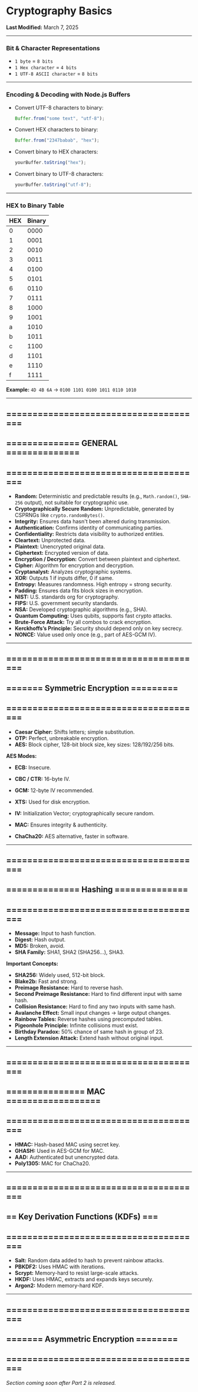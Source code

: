# Cryptography Basics

**Last Modified:** March 7, 2025

---

### Bit & Character Representations

- `1 byte` = `8 bits`
- `1 Hex character` = `4 bits`
- `1 UTF-8 ASCII character` = `8 bits`

---

### Encoding & Decoding with Node.js Buffers

- Convert UTF-8 characters to binary:
  ```js
  Buffer.from("some text", "utf-8");
  ```

- Convert HEX characters to binary:
  ```js
  Buffer.from("2347babab", "hex");
  ```

- Convert binary to HEX characters:
  ```js
  yourBuffer.toString("hex");
  ```

- Convert binary to UTF-8 characters:
  ```js
  yourBuffer.toString("utf-8");
  ```

---

### HEX to Binary Table

| HEX | Binary |
|-----|--------|
| 0   | 0000   |
| 1   | 0001   |
| 2   | 0010   |
| 3   | 0011   |
| 4   | 0100   |
| 5   | 0101   |
| 6   | 0110   |
| 7   | 0111   |
| 8   | 1000   |
| 9   | 1001   |
| a   | 1010   |
| b   | 1011   |
| c   | 1100   |
| d   | 1101   |
| e   | 1110   |
| f   | 1111   |

**Example:** `4D 4B 6A` → `0100 1101 0100 1011 0110 1010`

---

## ======================================
## ============== GENERAL ==============
## ======================================

- **Random:** Deterministic and predictable results (e.g., `Math.random()`, `SHA-256` output), not suitable for cryptographic use.
- **Cryptographically Secure Random:** Unpredictable, generated by CSPRNGs like `crypto.randomBytes()`.
- **Integrity:** Ensures data hasn't been altered during transmission.
- **Authentication:** Confirms identity of communicating parties.
- **Confidentiality:** Restricts data visibility to authorized entities.
- **Cleartext:** Unprotected data.
- **Plaintext:** Unencrypted original data.
- **Ciphertext:** Encrypted version of data.
- **Encryption / Decryption:** Convert between plaintext and ciphertext.
- **Cipher:** Algorithm for encryption and decryption.
- **Cryptanalyst:** Analyzes cryptographic systems.
- **XOR:** Outputs 1 if inputs differ, 0 if same.
- **Entropy:** Measures randomness. High entropy = strong security.
- **Padding:** Ensures data fits block sizes in encryption.
- **NIST:** U.S. standards org for cryptography.
- **FIPS:** U.S. government security standards.
- **NSA:** Developed cryptographic algorithms (e.g., SHA).
- **Quantum Computing:** Uses qubits, supports fast crypto attacks.
- **Brute-Force Attack:** Try all combos to crack encryption.
- **Kerckhoffs’s Principle:** Security should depend only on key secrecy.
- **NONCE:** Value used only once (e.g., part of AES-GCM IV).

---

## ======================================
## ======= Symmetric Encryption =========
## ======================================

- **Caesar Cipher:** Shifts letters; simple substitution.
- **OTP:** Perfect, unbreakable encryption.
- **AES:** Block cipher, 128-bit block size, key sizes: 128/192/256 bits.

**AES Modes:**
- **ECB:** Insecure.
- **CBC / CTR:** 16-byte IV.
- **GCM:** 12-byte IV recommended.
- **XTS:** Used for disk encryption.

- **IV:** Initialization Vector; cryptographically secure random.
- **MAC:** Ensures integrity & authenticity.
- **ChaCha20:** AES alternative, faster in software.

---

## ======================================
## ============== Hashing ==============
## ======================================

- **Message:** Input to hash function.
- **Digest:** Hash output.
- **MD5:** Broken, avoid.
- **SHA Family:** SHA1, SHA2 (SHA256...), SHA3.

**Important Concepts:**
- **SHA256:** Widely used, 512-bit block.
- **Blake2b:** Fast and strong.
- **Preimage Resistance:** Hard to reverse hash.
- **Second Preimage Resistance:** Hard to find different input with same hash.
- **Collision Resistance:** Hard to find any two inputs with same hash.
- **Avalanche Effect:** Small input changes → large output changes.
- **Rainbow Tables:** Reverse hashes using precomputed tables.
- **Pigeonhole Principle:** Infinite collisions must exist.
- **Birthday Paradox:** 50% chance of same hash in group of 23.
- **Length Extension Attack:** Extend hash without original input.

---

## ======================================
## =============== MAC ==================
## ======================================

- **HMAC:** Hash-based MAC using secret key.
- **GHASH:** Used in AES-GCM for MAC.
- **AAD:** Authenticated but unencrypted data.
- **Poly1305:** MAC for ChaCha20.

---

## ======================================
## == Key Derivation Functions (KDFs) ===
## ======================================

- **Salt:** Random data added to hash to prevent rainbow attacks.
- **PBKDF2:** Uses HMAC with iterations.
- **Scrypt:** Memory-hard to resist large-scale attacks.
- **HKDF:** Uses HMAC, extracts and expands keys securely.
- **Argon2:** Modern memory-hard KDF.

---

## ======================================
## ======= Asymmetric Encryption ========
## ======================================

_Section coming soon after Part 2 is released._